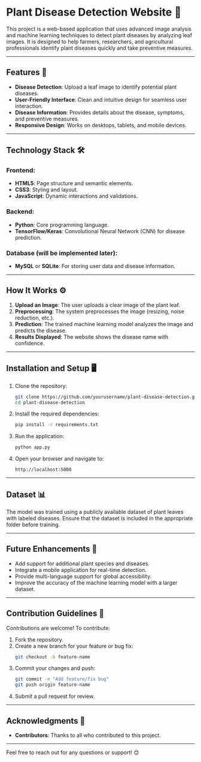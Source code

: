 # Plant Disease Detection Website 🌿

This project is a web-based application that uses advanced image analysis and machine learning techniques to detect plant diseases by analyzing leaf images. It is designed to help farmers, researchers, and agricultural professionals identify plant diseases quickly and take preventive measures.

---

## Features 🎯
- **Disease Detection**: Upload a leaf image to identify potential plant diseases.
- **User-Friendly Interface**: Clean and intuitive design for seamless user interaction.
- **Disease Information**: Provides details about the disease, symptoms, and preventive measures.
- **Responsive Design**: Works on desktops, tablets, and mobile devices.

---

## Technology Stack 🛠️

### Frontend:
- **HTML5**: Page structure and semantic elements.
- **CSS3**: Styling and layout.
- **JavaScript**: Dynamic interactions and validations.

### Backend:
- **Python**: Core programming language.
- **TensorFlow/Keras**: Convolutional Neural Network (CNN) for disease prediction.

### Database (will be implemented later):
- **MySQL** or **SQLite**: For storing user data and disease information.

---

## How It Works ⚙️

1. **Upload an Image**: The user uploads a clear image of the plant leaf.
2. **Preprocessing**: The system preprocesses the image (resizing, noise reduction, etc.).
3. **Prediction**: The trained machine learning model analyzes the image and predicts the disease.
4. **Results Displayed**: The website shows the disease name with confidence.

---

## Installation and Setup 🖥️

1. Clone the repository:
   ```bash
   git clone https://github.com/yourusername/plant-disease-detection.git
   cd plant-disease-detection
   ```

2. Install the required dependencies:
   ```bash
   pip install -r requirements.txt
   ```

3. Run the application:
   ```bash
   python app.py
   ```

4. Open your browser and navigate to:
   ```
   http://localhost:5000
   ```

---

## Dataset 📊
The model was trained using a publicly available dataset of plant leaves with labeled diseases. Ensure that the dataset is included in the appropriate folder before training.

---

## Future Enhancements 🚀
- Add support for additional plant species and diseases.
- Integrate a mobile application for real-time detection.
- Provide multi-language support for global accessibility.
- Improve the accuracy of the machine learning model with a larger dataset.

---

## Contribution Guidelines 🤝
Contributions are welcome! To contribute:

1. Fork the repository.
2. Create a new branch for your feature or bug fix:
   ```bash
   git checkout -b feature-name
   ```
3. Commit your changes and push:
   ```bash
   git commit -m "Add feature/fix bug"
   git push origin feature-name
   ```
4. Submit a pull request for review.

---


## Acknowledgments 🙌
- **Contributors**: Thanks to all who contributed to this project.

---

Feel free to reach out for any questions or support! 😊
